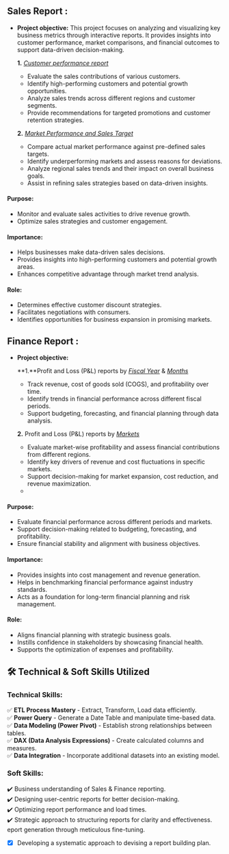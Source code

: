 ## Sales Report :


- **Project objective:** 
This project focuses on analyzing and visualizing key business metrics through interactive reports. It provides insights into customer performance, market comparisons, and financial outcomes to support data-driven decision-making.

    **1.** _[Customer performance report](https://github.com/Sahilsingh003/Sales-and-Finance---Analyses/blob/main/Customer%20Performance%20Report.pdf)_
   - Evaluate the sales contributions of various customers.
   - Identify high-performing customers and potential growth opportunities.
   - Analyze sales trends across different regions and customer segments.
   - Provide recommendations for targeted promotions and customer retention strategies.

    **2.** _[Market Performance and Sales Target](https://github.com/Sahilsingh003/Sales-Analyses/blob/main/Market%20Performance%20vs%20Target%20Report.pdf)_
   - Compare actual market performance against pre-defined sales targets.
   - Identify underperforming markets and assess reasons for deviations.
   - Analyze regional sales trends and their impact on overall business goals.
   - Assist in refining sales strategies based on data-driven insights.


#### Purpose:
- Monitor and evaluate sales activities to drive revenue growth.
- Optimize sales strategies and customer engagement.

#### Importance:
- Helps businesses make data-driven sales decisions.
- Provides insights into high-performing customers and potential growth areas.
- Enhances competitive advantage through market trend analysis.

#### Role:
- Determines effective customer discount strategies.
- Facilitates negotiations with consumers.
- Identifies opportunities for business expansion in promising markets.

## Finance Report :

- **Project objective:** 

    **1.**Profit and Loss (P&L) reports by _[Fiscal Year](https://github.com/Sahilsingh003/Sales-Analyses/blob/main/P%26L%20Statement%20by%20Fiscal%20Year.pdf)_ & _[Months](https://github.com/Sahilsingh003/Sales-Analyses/blob/main/P%26L%20Statement%20by%20Months.pdf)_
   - Track revenue, cost of goods sold (COGS), and profitability over time.
   - Identify trends in financial performance across different fiscal periods.
   - Support budgeting, forecasting, and financial planning through data analysis.
   

   **2.** Profit and Loss (P&L) reports by _[Markets](https://github.com/Sahilsingh003/Sales-Analyses/blob/main/P%26L%20Statement%20by%20Markets.pdf)_
   - Evaluate market-wise profitability and assess financial contributions from different regions.
   - Identify key drivers of revenue and cost fluctuations in specific markets.
   - Support decision-making for market expansion, cost reduction, and revenue maximization.
   - 
#### Purpose:
- Evaluate financial performance across different periods and markets.
- Support decision-making related to budgeting, forecasting, and profitability.
- Ensure financial stability and alignment with business objectives.

#### Importance:
- Provides insights into cost management and revenue generation.
- Helps in benchmarking financial performance against industry standards.
- Acts as a foundation for long-term financial planning and risk management.

#### Role:
- Aligns financial planning with strategic business goals.
- Instills confidence in stakeholders by showcasing financial health.
- Supports the optimization of expenses and profitability.



## 🛠️ Technical & Soft Skills Utilized
### **Technical Skills:**
✅ **ETL Process Mastery** - Extract, Transform, Load data efficiently.  
✅ **Power Query** - Generate a Date Table and manipulate time-based data.  
✅ **Data Modeling (Power Pivot)** - Establish strong relationships between tables.  
✅ **DAX (Data Analysis Expressions)** - Create calculated columns and measures.  
✅ **Data Integration** - Incorporate additional datasets into an existing model.  

### **Soft Skills:**
✔️ Business understanding of Sales & Finance reporting.  
✔️ Designing user-centric reports for better decision-making.  
✔️ Optimizing report performance and load times.  
✔️ Strategic approach to structuring reports for clarity and effectiveness.  
eport generation through meticulous fine-tuning.
- [x]	Developing a systematic approach to devising a report building plan.
